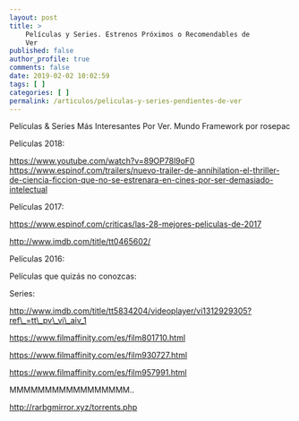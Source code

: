 ```yaml
---
layout: post
title: >
    Películas y Series. Estrenos Próximos o Recomendables de
    Ver
published: false
author_profile: true
comments: false
date: 2019-02-02 10:02:59
tags: [ ]
categories: [ ]
permalink: /articulos/peliculas-y-series-pendientes-de-ver
---
```

Películas & Series Más Interesantes Por Ver. Mundo Framework por rosepac

Películas 2018:
  

  

  

  

  

  

  
https://www.youtube.com/watch?v=89OP78l9oF0 https://www.espinof.com/trailers/nuevo-trailer-de-annihilation-el-thriller-de-ciencia-ficcion-que-no-se-estrenara-en-cines-por-ser-demasiado-intelectual

Películas 2017:


  

  
https://www.espinof.com/criticas/las-28-mejores-peliculas-de-2017


  

  

  

  

  

  

  

  

  

  
http://www.imdb.com/title/tt0465602/
  

  

  

  

  

  


Películas 2016:
  

  


Películas que quizás no conozcas:
  


Series:

http://www.imdb.com/title/tt5834204/videoplayer/vi1312929305?ref\_=tt\_pv\_vi\_aiv_1
  
https://www.filmaffinity.com/es/film801710.html
  
https://www.filmaffinity.com/es/film930727.html
  
https://www.filmaffinity.com/es/film957991.html

MMMMMMMMMMMMMMMMM..
  
http://rarbgmirror.xyz/torrents.php